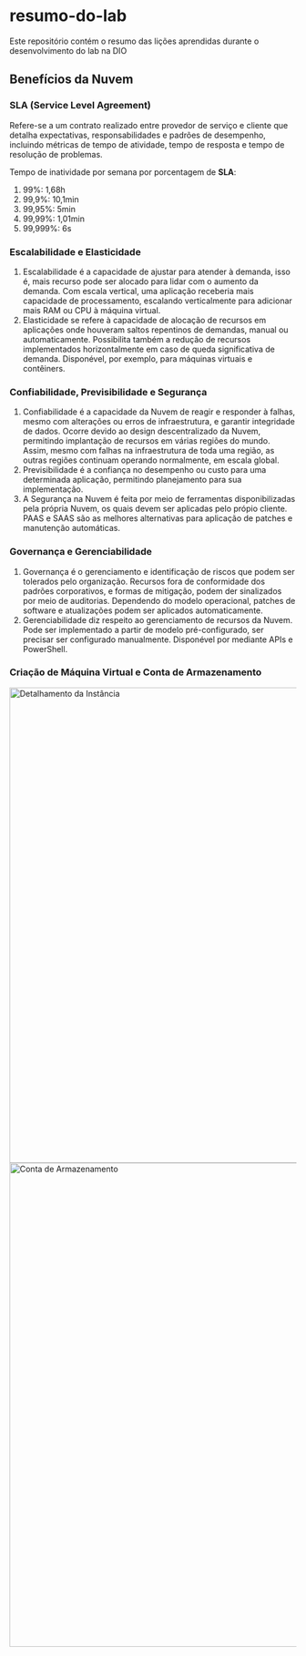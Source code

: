 # resumo-do-lab
Este repositório contém o resumo das lições aprendidas durante o desenvolvimento do lab na DIO

## Benefícios da Nuvem

### SLA (Service Level Agreement)

Refere-se a um contrato realizado entre provedor de serviço e cliente que detalha expectativas, responsabilidades e padrões de desempenho,
incluindo métricas de tempo de atividade, tempo de resposta e tempo de resolução de problemas.

Tempo de inatividade por semana por porcentagem de **SLA**:
<ol>
  <li>
    99%: 1,68h
  </li>
  <li>
    99,9%: 10,1min
  </li>
  <li>
    99,95%: 5min
  </li>
  <li>
    99,99%: 1,01min
  </li>
  <li>
    99,999%: 6s
  </li>
</ol>

### Escalabilidade e Elasticidade
<ol>
  <li>
    Escalabilidade é a capacidade de ajustar para atender à demanda, isso é, mais recurso pode ser alocado para lidar com o aumento da demanda.
    Com escala vertical, uma aplicação receberia mais capacidade de processamento, escalando verticalmente para adicionar mais RAM ou CPU à máquina virtual.
  </li>
  <li>
    Elasticidade se refere à capacidade de alocação de recursos em aplicações onde houveram saltos repentinos de demandas, manual ou automaticamente.
    Possibilita também a redução de recursos implementados horizontalmente em caso de queda significativa de demanda. 
    Disponével, por exemplo, para máquinas virtuais e contêiners.
  </li>
</ol>

### Confiabilidade, Previsibilidade e Segurança
<ol>
  <li>
    Confiabilidade é a capacidade da Nuvem de reagir e responder à falhas, mesmo com alterações ou erros de infraestrutura, e garantir integridade de dados.
    Ocorre devido ao design descentralizado da Nuvem, permitindo implantação de recursos em várias regiões do mundo.
    Assim, mesmo com falhas na infraestrutura de toda uma região, as outras regiões continuam operando normalmente, em escala global.
  </li>
  <li>
    Previsibilidade é a confiança no desempenho ou custo para uma determinada aplicação, permitindo planejamento para sua implementação.
  </li>
  <li>
    A Segurança na Nuvem é feita por meio de ferramentas disponibilizadas pela própria Nuvem, os quais devem ser aplicadas pelo própio cliente.
    PAAS e SAAS são as melhores alternativas para aplicação de patches e manutenção automáticas.
  </li>
</ol>

### Governança e Gerenciabilidade
<ol>
  <li>
    Governança é o gerenciamento e identificação de riscos que podem ser tolerados pelo organização.
    Recursos fora de conformidade dos padrões corporativos, e formas de mitigação, podem der sinalizados por meio de auditorias.
    Dependendo do modelo operacional, patches de software e atualizações podem ser aplicados automaticamente.
  </li>
  <li>
    Gerenciabilidade diz respeito ao gerenciamento de recursos da Nuvem.
    Pode ser implementado a partir de modelo pré-configurado, ser precisar ser configurado manualmente.
    Disponével por mediante APIs e PowerShell. 
  </li>
</ol>

### Criação de Máquina Virtual e Conta de Armazenamento

<img width="1919" height="835" alt="Detalhamento da Instância" src="https://github.com/user-attachments/assets/2cd79954-edeb-4dd8-af37-33137a42dd1c" />

<img width="1919" height="850" alt="Conta de Armazenamento" src="https://github.com/user-attachments/assets/aaaa9324-c926-47c6-bb3d-df5174d83258" />
